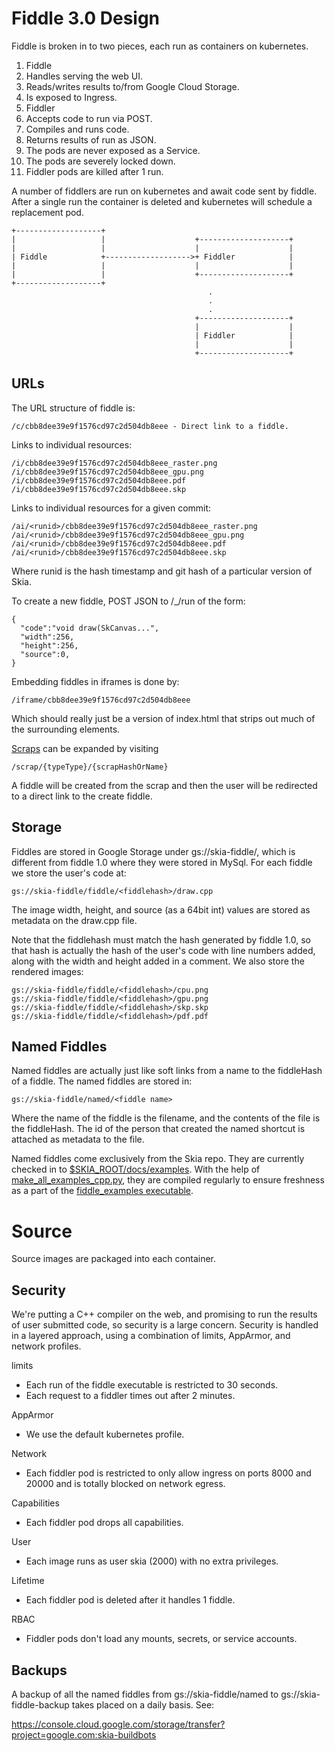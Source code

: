 # Fiddle 3.0 Design

Fiddle is broken in to two pieces, each run as containers on kubernetes.

1. Fiddle
1. Handles serving the web UI.
1. Reads/writes results to/from Google Cloud Storage.
1. Is exposed to Ingress.
1. Fiddler
1. Accepts code to run via POST.
1. Compiles and runs code.
1. Returns results of run as JSON.
1. The pods are never exposed as a Service.
1. The pods are severely locked down.
1. Fiddler pods are killed after 1 run.

A number of fiddlers are run on kubernetes and await code sent by fiddle.
After a single run the container is deleted and kubernetes will schedule
a replacement pod.

    +-------------------+
    |                   |                    +--------------------+
    |                   |                    |                    |
    | Fiddle            +------------------->+ Fiddler            |
    |                   |                    |                    |
    |                   |                    +--------------------+
    +-------------------+
                                                .
                                                .
                                                .
                                             +--------------------+
                                             |                    |
                                             | Fiddler            |
                                             |                    |
                                             +--------------------+

## URLs

The URL structure of fiddle is:

    /c/cbb8dee39e9f1576cd97c2d504db8eee - Direct link to a fiddle.

Links to individual resources:

    /i/cbb8dee39e9f1576cd97c2d504db8eee_raster.png
    /i/cbb8dee39e9f1576cd97c2d504db8eee_gpu.png
    /i/cbb8dee39e9f1576cd97c2d504db8eee.pdf
    /i/cbb8dee39e9f1576cd97c2d504db8eee.skp

Links to individual resources for a given commit:

    /ai/<runid>/cbb8dee39e9f1576cd97c2d504db8eee_raster.png
    /ai/<runid>/cbb8dee39e9f1576cd97c2d504db8eee_gpu.png
    /ai/<runid>/cbb8dee39e9f1576cd97c2d504db8eee.pdf
    /ai/<runid>/cbb8dee39e9f1576cd97c2d504db8eee.skp

Where runid is the hash timestamp and git hash of a particular version of Skia.

To create a new fiddle, POST JSON to /\_/run of the form:

    {
      "code":"void draw(SkCanvas...",
      "width":256,
      "height":256,
      "source":0,
    }

Embedding fiddles in iframes is done by:

    /iframe/cbb8dee39e9f1576cd97c2d504db8eee

Which should really just be a version of index.html that strips out much of the
surrounding elements.

[Scraps](../scrap/README.md) can be expanded by visiting

    /scrap/{typeType}/{scrapHashOrName}

A fiddle will be created from the scrap and then the user will be redirected to
a direct link to the create fiddle.

## Storage

Fiddles are stored in Google Storage under gs://skia-fiddle/, which is
different from fiddle 1.0 where they were stored in MySql. For each fiddle we
store the user's code at:

    gs://skia-fiddle/fiddle/<fiddlehash>/draw.cpp

The image width, height, and source (as a 64bit int) values are stored as metadata on the draw.cpp file.

Note that the fiddlehash must match the hash generated by fiddle 1.0, so that
hash is actually the hash of the user's code with line numbers added, along
with the width and height added in a comment. We also store the rendered
images:

    gs://skia-fiddle/fiddle/<fiddlehash>/cpu.png
    gs://skia-fiddle/fiddle/<fiddlehash>/gpu.png
    gs://skia-fiddle/fiddle/<fiddlehash>/skp.skp
    gs://skia-fiddle/fiddle/<fiddlehash>/pdf.pdf

## Named Fiddles

Named fiddles are actually just like soft links from a name to the fiddleHash
of a fiddle. The named fiddles are stored in:

    gs://skia-fiddle/named/<fiddle name>

Where the name of the fiddle is the filename, and the contents of the file is
the fiddleHash. The id of the person that created the named shortcut is
attached as metadata to the file.

Named fiddles come exclusively from the Skia repo. They are currently checked in to
[$SKIA_ROOT/docs/examples](https://skia.googlesource.com/skia/+/refs/heads/main/docs/examples).
With the help of [make_all_examples_cpp.py](https://skia.googlesource.com/skia/+/refs/heads/main/tools/fiddle/make_all_examples_cpp.py),
they are compiled regularly to ensure freshness as a part of the
[fiddle_examples executable](https://skia.googlesource.com/skia/+/569f29da862372ab8faeaf851966c2d620bb696c/BUILD.gn#2726).

# Source

Source images are packaged into each container.

## Security

We're putting a C++ compiler on the web, and promising to run the results of
user submitted code, so security is a large concern. Security is handled in a
layered approach, using a combination of limits, AppArmor, and network
profiles.

limits

- Each run of the fiddle executable is restricted to 30 seconds.
- Each request to a fiddler times out after 2 minutes.

AppArmor

- We use the default kubernetes profile.

Network

- Each fiddler pod is restricted to only allow ingress on ports
  8000 and 20000 and is totally blocked on network egress.

Capabilities

- Each fiddler pod drops all capabilities.

User

- Each image runs as user skia (2000) with no extra privileges.

Lifetime

- Each fiddler pod is deleted after it handles 1 fiddle.

RBAC

- Fiddler pods don't load any mounts, secrets, or service accounts.

## Backups

A backup of all the named fiddles from gs://skia-fiddle/named
to gs://skia-fiddle-backup takes placed on a daily basis. See:

https://console.cloud.google.com/storage/transfer?project=google.com:skia-buildbots
